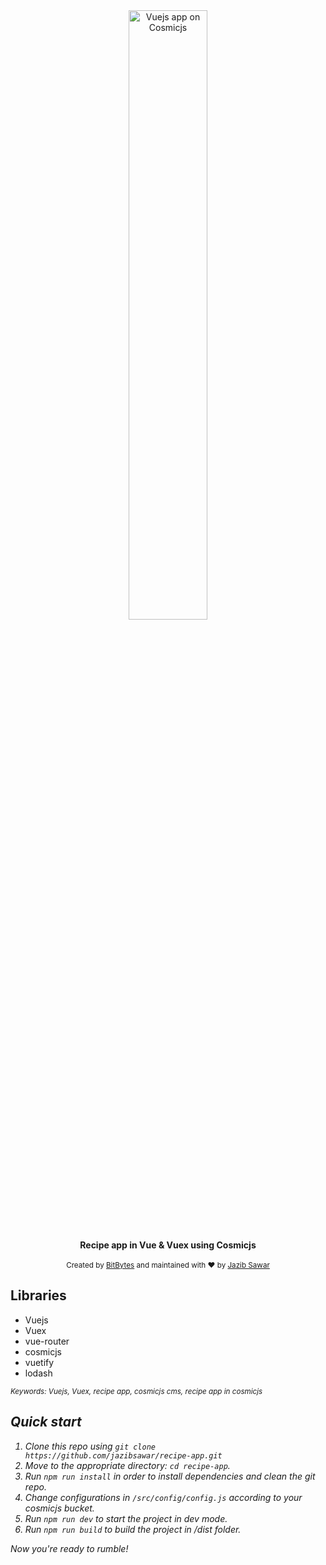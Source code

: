 <div align="center"><img src="https://cosmicjs.com/images/logo.svg" width="50%" alt="Vuejs app on Cosmicjs" align="center" /></div>

<br />

<div align="center"><strong>Recipe app in Vue & Vuex using Cosmicjs</strong></div>

<br />

<div align="center">
  <sub>Created by <a href="https://bitbytes.io">BitBytes</a> and maintained with ❤️ by <a href="https://github.com/jazibsawar">Jazib Sawar</a>
</div>

## Libraries
  - Vuejs
  - Vuex
  - vue-router
  - cosmicjs
  - vuetify
  - lodash

<sub><i>Keywords: Vuejs, Vuex, recipe app, cosmicjs cms, recipe app in cosmicjs</sub>

## Quick start

1. Clone this repo using `git clone https://github.com/jazibsawar/recipe-app.git`
2. Move to the appropriate directory: `cd recipe-app`.<br />
3. Run `npm run install` in order to install dependencies and clean the git repo.<br />
4. Change configurations in `/src/config/config.js` according to your cosmicjs bucket. <br />
5. Run `npm run dev` to start the project in dev mode.<br />
6. Run `npm run build` to build the project in /dist folder.<br />

Now you're ready to rumble!
